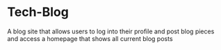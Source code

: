 # Tech-Blog
A blog site that allows users to log into their profile and post blog pieces and access a homepage that shows all current blog posts
